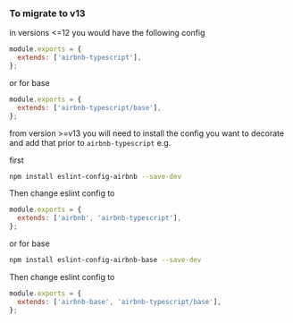 ### To migrate to v13

in versions <=12 you would have the following config

```js
module.exports = {
  extends: ['airbnb-typescript'],
};
```

or for base

```js
module.exports = {
  extends: ['airbnb-typescript/base'],
};
```

from version >=v13 you will need to install the config you want to decorate and add that prior to `airbnb-typescript` e.g.

first

```bash
npm install eslint-config-airbnb --save-dev
```

Then change eslint config to

```js
module.exports = {
  extends: ['airbnb', 'airbnb-typescript'],
};
```

or for base

```bash
npm install eslint-config-airbnb-base --save-dev
```

Then change eslint config to

```js
module.exports = {
  extends: ['airbnb-base', 'airbnb-typescript/base'],
};
```
